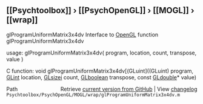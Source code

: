## [[Psychtoolbox]] &#8250; [[PsychOpenGL]] &#8250; [[MOGL]] &#8250; [[wrap]]

glProgramUniformMatrix3x4dv  Interface to [OpenGL](OpenGL) function glProgramUniformMatrix3x4dv  
  
usage:  glProgramUniformMatrix3x4dv( program, location, count, transpose, value )  
  
C function:  void glProgramUniformMatrix3x4dv[(GLuint]((GLuint) program, [GLint](GLint) location, [GLsizei](GLsizei) count, [GLboolean](GLboolean) transpose, const [GLdouble](GLdouble)\* value)  




<div class="code_header" style="text-align:right;">
  <span style="float:left;">Path&nbsp;&nbsp;</span> <span class="counter">Retrieve <a href=
  "https://raw.github.com/Psychtoolbox-3/Psychtoolbox-3/beta/Psychtoolbox/PsychOpenGL/MOGL/wrap/glProgramUniformMatrix3x4dv.m">current version from GitHub</a> | View <a href=
  "https://github.com/Psychtoolbox-3/Psychtoolbox-3/commits/beta/Psychtoolbox/PsychOpenGL/MOGL/wrap/glProgramUniformMatrix3x4dv.m">changelog</a></span>
</div>
<div class="code">
  <code>Psychtoolbox/PsychOpenGL/MOGL/wrap/glProgramUniformMatrix3x4dv.m</code>
</div>

